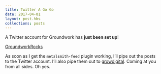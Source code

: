 ```yaml
---
title: Twitter A Go Go 
date: 2017-04-01
layout: post.hbs
collections: posts
---
```


A Twitter account for Groundwork has **just been set up**!

[GroundworkRocks](https://twitter.com/GroundworkRocks)

As soon as I get the `metalsmith-feed` plugin working, I’ll pipe out the posts to the Twitter account. I’ll also pipe them out to [growdigital](https://twitter.com/growdigital). Coming at you from all sides. Oh yes.
